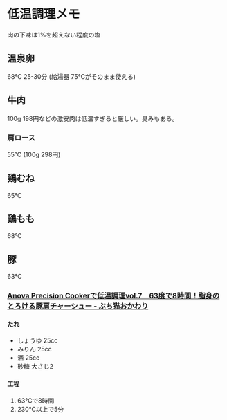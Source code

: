 # 低温調理メモ
肉の下味は1%を超えない程度の塩

## 温泉卵
68℃ 25-30分 (給湯器 75℃がそのまま使える)

## 牛肉
100g 198円などの激安肉は低温すぎると厳しい。臭みもある。

### 肩ロース
55℃ (100g 298円)

## 鶏むね
65℃

## 鶏もも
68℃

## 豚
63℃
### [Anova Precision Cookerで低温調理vol.7　63度で8時間！脂身のとろける豚肩チャーシュー - ぶち猫おかわり](http://buchineko-okawari.hatenablog.com/entry/2016/09/06/073000)
#### たれ
- しょうゆ 25cc
- みりん 25cc
- 酒 25cc
- 砂糖 大さじ2

#### 工程
1. 63℃で8時間
2. 230℃以上で5分
